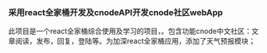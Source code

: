 ### 采用react全家桶开发及cnodeAPI开发cnode社区webApp
此项目是一个react全家桶综合使用及学习的项目，。包含功能cnode中文社区：文章阅读，发布，回复，登陆等。为加深react全家桶应用，添加了天气预报模块；
